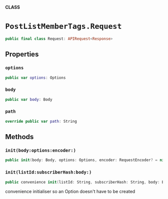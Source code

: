 **CLASS**

# `PostListMemberTags.Request`

```swift
public final class Request: APIRequest<Response>
```

## Properties
### `options`

```swift
public var options: Options
```

### `body`

```swift
public var body: Body
```

### `path`

```swift
override public var path: String
```

## Methods
### `init(body:options:encoder:)`

```swift
public init(body: Body, options: Options, encoder: RequestEncoder? = nil)
```

### `init(listId:subscriberHash:body:)`

```swift
public convenience init(listId: String, subscriberHash: String, body: Body)
```

convenience initialiser so an Option doesn't have to be created
